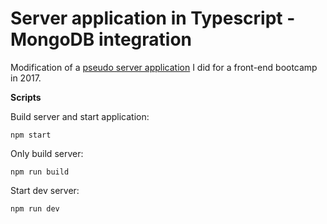 # Server application in Typescript - MongoDB integration

Modification of a [pseudo server application](https://github.com/pwkrz/bootcamp-Frontend-Developer-2017/tree/master/tydzien-4/4.5.-Aplikacja-serwerowa-w-TypeScript-master) I did for a front-end bootcamp in 2017.

**Scripts**

Build server and start application:
```
npm start
```
Only build server:
```
npm run build
```
Start dev server:
```
npm run dev
```